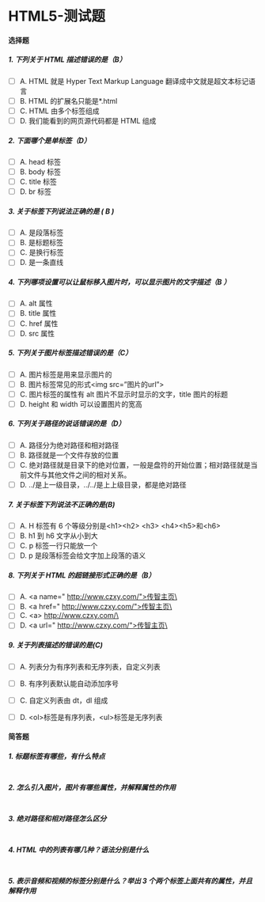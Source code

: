 # HTML5-测试题

#### 选择题

##### 1. 下列关于 HTML 描述错误的是（B）

- [ ] A. HTML 就是 Hyper Text Markup Language 翻译成中文就是超文本标记语言
- [ ] B. HTML 的扩展名只能是\*.html
- [ ] C. HTML 由多个标签组成
- [ ] D. 我们能看到的网页源代码都是 HTML 组成

##### 2. 下面哪个是单标签（D）

- [ ] A. head 标签
- [ ] B. body 标签
- [ ] C. title 标签
- [ ] D. br 标签

##### 3. 关于标签下列说法正确的是 ( B )

- [ ] A. 是段落标签
- [ ] B. 是标题标签
- [ ] C. 是换行标签
- [ ] D. 是一条直线

##### 4. 下列哪项设置可以让鼠标移入图片时，可以显示图片的文字描述（B ）

- [ ] A. alt 属性
- [ ] B. title 属性
- [ ] C. href 属性
- [ ] D. src 属性

##### 5. 下列关于图片标签描述错误的是（C）

- [ ] A. 图片标签是用来显示图片的
- [ ] B. 图片标签常见的形式\<img src=”图片的url”>
- [ ] C. 图片标签的属性有 alt 图片不显示时显示的文字，title 图片的标题
- [ ] D. height 和 width 可以设置图片的宽高

##### 6. 下列关于路径的说话错误的是（D）

- [ ] A. 路径分为绝对路径和相对路径
- [ ] B. 路径就是一个文件存放的位置
- [ ] C. 绝对路径就是目录下的绝对位置，一般是盘符的开始位置；相对路径就是当前文件与其他文件之间的相对关系。
- [ ] D. ../是上一级目录，../../是上上级目录，都是绝对路径

##### 7. 关于标签下列说法不正确的是(B)

- [ ] A. H 标签有 6 个等级分别是\<h1>\<h2> \<h3> \<h4>\<h5>和\<h6>
- [ ] B. h1 到 h6 文字从小到大
- [ ] C. p 标签一行只能放一个
- [ ] D. p 是段落标签会给文字加上段落的语义

##### 8. 下列关于 HTML 的超链接形式正确的是（B）

- [ ] A. \<a name=" http://www.czxy.com/">传智主页\</a>
- [ ] B. \<a href=" http://www.czxy.com/">传智主页\</a>
- [ ] C. \<a> http://www.czxy.com/\</a>
- [ ] D. \<a url=" http://www.czxy.com/">传智主页\</a>

##### 9. 关于列表描述的错误的是(C)

- [ ] A. 列表分为有序列表和无序列表，自定义列表
- [ ] B. 有序列表默认能自动添加序号
- [ ] C. 自定义列表由 dt，dl 组成
- [ ] D. \<ol>标签是有序列表，\<ul>标签是无序列表



#### 简答题

##### 1. 标题标签有哪些，有什么特点

```js


```

##### 2. 怎么引入图片，图片有哪些属性，并解释属性的作用

```js


```

##### 3. 绝对路径和相对路径怎么区分

```js


```

##### 4. HTML 中的列表有哪几种？语法分别是什么

```js


```

##### 5. 表示音频和视频的标签分别是什么？举出 3 个两个标签上面共有的属性，并且解释作用

```js


```
